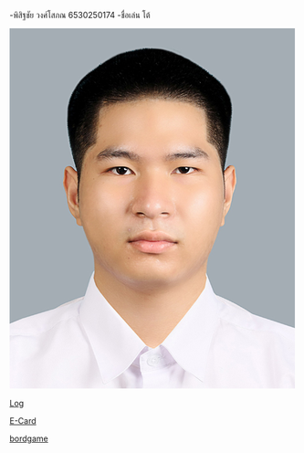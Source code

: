 -พิสิฐชัย วงศ์โสภณ 6530250174
 -ชื่อเล่น โต้

 ![ALT TEXT.](images/6530250174.jpg)

[Log](Log.md)
 
[E-Card](e-card.md)

[bordgame](bordgame.html)
